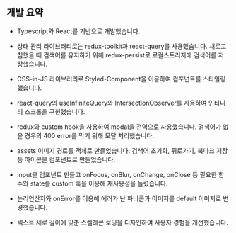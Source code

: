 ## 개발 요약

- Typescript와 React를 기반으로 개발했습니다.

- 상태 관리 라이브러리로는 redux-toolkit과 react-query를 사용했습니다. 새로고침했을 때 검색어를 유지하기 위해 redux-persist로 로컬스토리지에 검색어를 저장했습니다.

- CSS-in-JS 라이브러리로 Styled-Component을 이용하여 컴포넌트를 스타일링했습니다.

- react-query의 useInfiniteQuery와 IntersectionObserver를 사용하여 인티니티 스크롤을 구현했습니다.

- redux와 custom hook을 사용하여 modal을 전역으로 사용했습니다. 검색어가 없을 경우의 400 error를 막기 위해 모달 처리했습니다.

- assets 이미지 경로를 객체로 만들었습니다. 검색어 초기화, 뒤로가기, 북마크 저장 등 아이콘을 컴포넌트로 만들었습니다.

- input을 컴포넌트 만들고 onFocus, onBlur, onChange, onClose 등 필요한 함수와 state를 custom 훅을 이용해 재사용성을 늘렸습니다.

- 논리연산자와 onError를 이용해 에러가 난 파비콘과 이미지를 default 이미지로 변경했습니다.

- 텍스트 세로 길이에 맞춘 스켈레콘 로딩을 디자인하여 사용자 경험을 개선했습니다.
